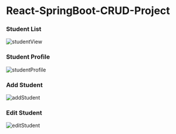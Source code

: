﻿# React-SpringBoot-CRUD-Project

### Student List
![studentView](https://github.com/bthsener/React-SpringBoot-CRUD/assets/27796975/fd0d2d27-032e-491a-8359-64d616d0181d)

### Student Profile
![studentProfile](https://github.com/bthsener/React-SpringBoot-CRUD/assets/27796975/19a24ba2-ec8c-4fc6-a639-cff411491ed3)

### Add Student
![addStudent](https://github.com/bthsener/React-SpringBoot-CRUD/assets/27796975/696eec9a-574b-44b8-abc9-f81b8349e429)

### Edit Student
![editStudent](https://github.com/bthsener/React-SpringBoot-CRUD/assets/27796975/0983b5b4-fb01-4dd4-b057-96a77e107654)
